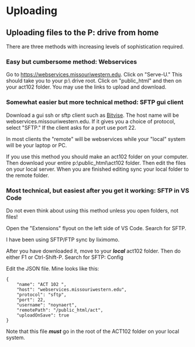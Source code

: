 # Uploading

## Uploading files to the P: drive from home

There are three methods with increasing levels of sophistication required.

### Easy but cumbersome method: Webservices

Go to https://webservices.missouriwestern.edu.  Click on "Serve-U."  This should take you to your p:\ drive root.  Click on "public_html" and then on your act102 folder.  You may use the links to upload and download.

### Somewhat easier but more technical method: SFTP gui client

Download a gui ssh or sftp client such as [Bitvise](https://www.bitvise.com/download-area).  The host name will be webservices.missouriwestern.edu.  If it gives you a choice of protocol, select "SFTP."  If the client asks for a port use port 22.

In most clients the "remote" will be webservices while your "local" system will be your laptop or PC.

If you use this method you should make an act102 folder on your computer.  Then download your entire p:\public_html\act102 folder.  Then edit the files on your local server.  When you are finished editing sync your local folder to the remote folder.

### Most technical, but easiest after you get it working: SFTP in VS Code

Do not even think about using this method unless you open folders, not files!

Open the "Extensions" flyout on the left side of VS Code.  Search for SFTP.

I have been using SFTP/FTP sync by liximomo.

After you have downloaded it, move to your ***local*** act102 folder.  Then do either F1 or Ctrl-Shift-P.  Search for SFTP: Config

Edit the JSON file.  Mine looks like this: 

```text
{
    "name": "ACT 102 ",
    "host": "webservices.missouriwestern.edu",
    "protocol": "sftp",
    "port": 22,
    "username": "noynaert",
    "remotePath": "/public_html/act",
    "uploadOnSave": true
}
```
Note that this file ***must*** go in the root of the ACT102 folder on your local system.
